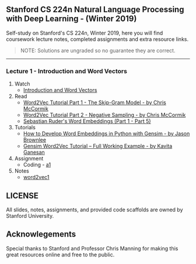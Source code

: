 ## Stanford CS 224n Natural Language Processing with Deep Learning - (Winter 2019)

Self-study on Stanford's CS 224n, Winter 2019, here you will find coursework lecture notes,
completed assignments and extra resource links.

> NOTE: Solutions are ungraded so no guarantee they are correct. 

---


### Lecture 1 - Introduction and Word Vectors 

1. Watch
   - [Introduction and Word Vectors](https://youtu.be/8rXD5-xhemo)
2. Read
   - [Word2Vec Tutorial Part 1 - The Skip-Gram Model - by Chris McCormik](http://mccormickml.com/2016/04/19/word2vec-tutorial-the-skip-gram-model/)
   - [Word2Vec Tutorial Part 2 - Negative Sampling - by Chris McCormik](http://mccormickml.com/2017/01/11/word2vec-tutorial-part-2-negative-sampling/)
   - [Sebastian Ruder's Word Embeddings  (Part 1 - Part 5)](https://ruder.io/word-embeddings-1/)
3. Tutorials
   - [How to Develop Word Embeddings in Python with Gensim - by Jason Brownlee](https://machinelearningmastery.com/develop-word-embeddings-python-gensim/)
   - [Gensim Word2Vec Tutorial – Full Working Example - by Kavita Ganesan](https://kavita-ganesan.com/gensim-word2vec-tutorial-starter-code/)
4. Assignment
   - Coding - [a1](assignments/a1/exploring_word_vectors.ipynb)
5. Notes
   - [word2vec1](notes/notes01.pdf)

## LICENSE
All slides, notes, assignments, and provided code scaffolds are owned by Stanford University.

## Acknowlegements
Special thanks to Stanford and Professor Chris Manning for making this great resources online and free to the public. 
